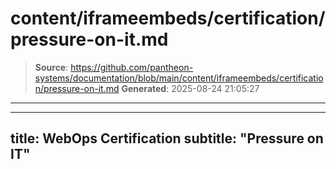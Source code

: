 # content/iframeembeds/certification/pressure-on-it.md

> **Source**: https://github.com/pantheon-systems/documentation/blob/main/content/iframeembeds/certification/pressure-on-it.md
> **Generated**: 2025-08-24 21:05:27

---

---
title: WebOps Certification
subtitle: "Pressure on IT"
---

<Partial file="certification-guide/pressure-on-it.md" />

